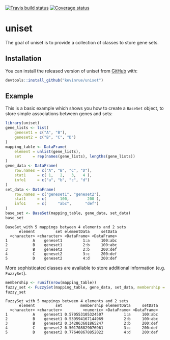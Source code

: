 [![Travis build status](https://travis-ci.org/kevinrue/uniset.svg?branch=master)](https://travis-ci.org/kevinrue/uniset)
[![Coverage status](https://codecov.io/gh/kevinrue/uniset/branch/master/graph/badge.svg)](https://codecov.io/github/kevinrue/uniset?branch=master)

# uniset

The goal of uniset is to provide a collection of classes to store gene sets.

## Installation

You can install the released version of uniset from [GitHub](https://github.com/kevinrue/uniset) with:

``` r
devtools::install_github("kevinrue/uniset")
```

## Example

This is a basic example which shows you how to create a `BaseSet` object, to store simple associations between genes and sets:

``` r
library(uniset)
gene_lists <- list(
    geneset1 = c("A", "B"),
    geneset2 = c("B", "C", "D")
)
mapping_table <- DataFrame(
    element = unlist(gene_lists),
    set     = rep(names(gene_lists), lengths(gene_lists))
)
gene_data <- DataFrame(
    row.names = c("A", "B", "C", "D"),
    stat1     = c( 1,   2,   3,   4 ),
    info1     = c("a", "b", "c", "d")
)
set_data <- DataFrame(
    row.names = c("geneset1", "geneset2"),
    stat1     = c(      100,        200 ),
    info1     = c(     "abc",      "def")
)
base_set <- BaseSet(mapping_table, gene_data, set_data)
base_set
```

```
BaseSet with 5 mappings between 4 elements and 2 sets
      element         set elementData     setData
  <character> <character> <DataFrame> <DataFrame>
1           A    geneset1         1:a     100:abc
2           B    geneset1         2:b     100:abc
3           B    geneset2         2:b     200:def
4           C    geneset2         3:c     200:def
5           D    geneset2         4:d     200:def
```

More sophisticated classes are available to store additional information (e.g. `FuzzySet`).

``` r
membership <- runif(nrow(mapping_table))
fuzzy_set <- FuzzySet(mapping_table, gene_data, set_data, membership = membership)
fuzzy_set
```

```
FuzzySet with 5 mappings between 4 elements and 2 sets
      element         set        membership elementData     setData
  <character> <character>         <numeric> <DataFrame> <DataFrame>
1           A    geneset1 0.570553105324507         1:a     100:abc
2           B    geneset1 0.539594167144969         2:b     100:abc
3           B    geneset2 0.342863601865247         2:b     200:def
4           C    geneset2 0.501708829076961         3:c     200:def
5           D    geneset2 0.776408678852022         4:d     200:def
```
